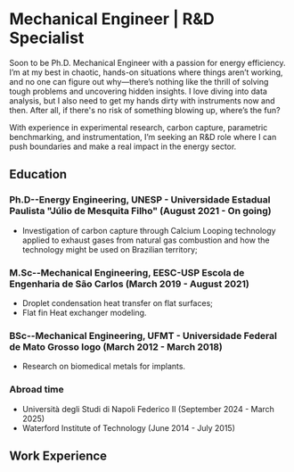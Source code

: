 # Mechanical Engineer | R&D Specialist

Soon to be Ph.D. Mechanical Engineer with a passion for energy efficiency. I’m at my best in chaotic, hands-on situations where things aren’t working, and no one can figure out why—there’s nothing like the thrill of solving tough problems and uncovering hidden insights. I love diving into data analysis, but I also need to get my hands dirty with instruments now and then. After all, if there's no risk of something blowing up, where’s the fun?

With experience in experimental research, carbon capture, parametric benchmarking, and instrumentation, I’m seeking an R&D role where I can push boundaries and make a real impact in the energy sector.

## Education

### Ph.D--Energy Engineering, UNESP - Universidade Estadual Paulista "Júlio de Mesquita Filho" (August 2021 - On going)
* Investigation of carbon capture through Calcium Looping technology applied to exhaust gases from natural gas combustion and how the technology might be used on Brazilian territory;
### M.Sc--Mechanical Engineering, EESC-USP Escola de Engenharia de São Carlos (March 2019 - August 2021) 
* Droplet condensation heat transfer on flat surfaces;
* Flat fin Heat exchanger modeling.
### BSc--Mechanical Engineering, UFMT - Universidade Federal de Mato Grosso logo (March 2012 - March 2018)
* Research on biomedical metals for implants.
### Abroad time
* Università degli Studi di Napoli Federico II (September 2024 - March 2025)
* Waterford Institute of Technology (June 2014 - July 2015)

## Work Experience


